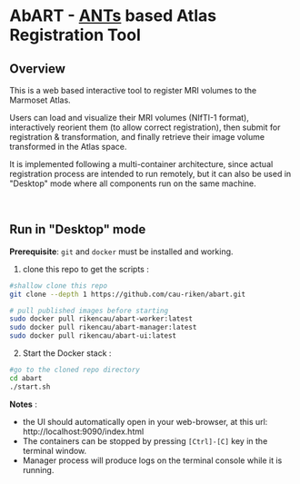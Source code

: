 # AbART - [ANTs](https://github.com/ANTsX/ANTs.git) based Atlas Registration Tool

## Overview

This is a web based interactive tool to register MRI volumes to the Marmoset Atlas.

Users can load and visualize their MRI volumes (NIfTI-1 format), interactively reorient them (to allow correct registration), then submit for registration & transformation, and finally retrieve their image volume transformed in the Atlas space.

It is implemented following a multi-container architecture, since actual registration process are intended to run remotely, but it can also be used in "Desktop" mode where all components run on the same machine.

<br/>

## Run in "Desktop" mode 

**Prerequisite**: `git` and `docker` must be installed and working.

1. clone this repo to get the scripts :

```sh
#shallow clone this repo
git clone --depth 1 https://github.com/cau-riken/abart.git

# pull published images before starting 
sudo docker pull rikencau/abart-worker:latest
sudo docker pull rikencau/abart-manager:latest
sudo docker pull rikencau/abart-ui:latest
```

2. Start the Docker stack :

```sh
#go to the cloned repo directory
cd abart
./start.sh
```

**Notes** :

* the UI should automatically open in your web-browser, at this url: http://localhost:9090/index.html
* The containers can be stopped by pressing `[Ctrl]-[C]` key in the terminal window.
* Manager process will produce logs on the terminal console while it is running.


